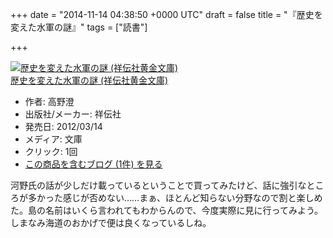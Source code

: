 
+++
date = "2014-11-14 04:38:50 +0000 UTC"
draft = false
title = "『歴史を変えた水軍の謎』"
tags = ["読書"]

+++
<div class="hatena-asin-detail"><a href="http://www.amazon.co.jp/exec/obidos/ASIN/4396315651/bestylesnet-22/"><img src="http://ecx.images-amazon.com/images/I/51FCzBD41NL._SL160_.jpg" class="hatena-asin-detail-image" alt="歴史を変えた水軍の謎 (祥伝社黄金文庫)" title="歴史を変えた水軍の謎 (祥伝社黄金文庫)"/></a><div class="hatena-asin-detail-info"><a href="http://www.amazon.co.jp/exec/obidos/ASIN/4396315651/bestylesnet-22/">歴史を変えた水軍の謎 (祥伝社黄金文庫)</a><ul><li><span class="hatena-asin-detail-label">作者:</span> 高野澄</li><li><span class="hatena-asin-detail-label">出版社/メーカー:</span> 祥伝社</li><li><span class="hatena-asin-detail-label">発売日:</span> 2012/03/14</li><li><span class="hatena-asin-detail-label">メディア:</span> 文庫</li><li> <span class="hatena-asin-detail-label">クリック</span>: 1回</li><li><a href="http://d.hatena.ne.jp/asin/4396315651/bestylesnet-22" target="_blank">この商品を含むブログ (1件) を見る</a></li></ul></div><div class="hatena-asin-detail-foot"></div></div>河野氏の話が少しだけ載っているということで買ってみたけど、話に強引なところが多かった感じが否めない……まぁ、ほとんど知らない分野なので割と楽しめた。島の名前はいくら言われてもわからんので、今度実際に見に行ってみよう。しまなみ海道のおかげで便は良くなっているしね。


